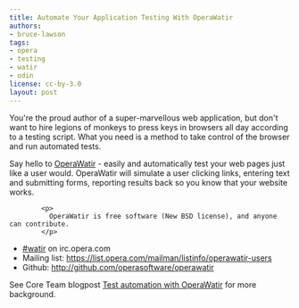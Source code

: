 ```yaml
---
title: Automate Your Application Testing With OperaWatir
authors:
- bruce-lawson
tags:
- opera
- testing
- watir
- odin
license: cc-by-3.0
layout: post
---
```


<p>You&#39;re the proud author of a super-marvellous web application, but don&#39;t want to hire legions of monkeys to press keys in browsers all day according to a testing script. What you need is a method to  take control of the browser and run automated tests.</p>

<p>Say hello to <a href="http://operawatir.org/">OperaWatir</a> - easily and automatically test your web pages just like a user would. OperaWatir will simulate a user clicking links, entering text and submitting forms, reporting results back so you know that your website works.</p>

            <p>
              OperaWatir is free software (New BSD license), and anyone can contribute.
            </p>

<ul>
           <li><a href="irc://irc.opera.com/watir">#watir</a> on irc.opera.com</li>
<li>Mailing list: <a href="https://list.opera.com/mailman/listinfo/operawatir-users">https://list.opera.com/mailman/listinfo/operawatir-users</a></li>

<li>Github: <a href="http://github.com/operasoftware/operawatir">http://github.com/operasoftware/operawatir</a></li>
</ul>

<p>See Core Team blogpost <a href="http://my.opera.com/core/blog/2009/03/06/test-automation-with-operawatir">Test automation with OperaWatir</a> for more background.</p>
